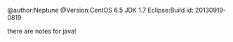 @author:Neptune
@Version:CentOS 6.5 JDK 1.7 Eclipse:Build id: 20130919-0819

there are notes for java!
